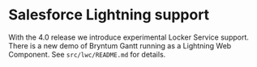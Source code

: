 # Salesforce Lightning support

With the 4.0 release we introduce experimental Locker Service support. There is a new demo of Bryntum Gantt running as a
Lightning Web Component. See `src/lwc/README.md` for details.
